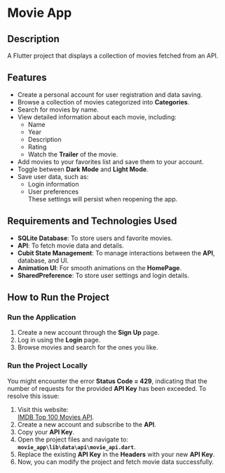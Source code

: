 # Movie App

## Description
A Flutter project that displays a collection of movies fetched from an API.

## Features
- Create a personal account for user registration and data saving.
- Browse a collection of movies categorized into **Categories**.
- Search for movies by name.
- View detailed information about each movie, including:
  - Name
  - Year
  - Description
  - Rating
  - Watch the **Trailer** of the movie.
- Add movies to your favorites list and save them to your account.
- Toggle between **Dark Mode** and **Light Mode**.
- Save user data, such as:
  - Login information
  - User preferences  
  These settings will persist when reopening the app.

## Requirements and Technologies Used
- **SQLite Database**: To store users and favorite movies.
- **API**: To fetch movie data and details.
- **Cubit State Management**: To manage interactions between the **API**, database, and UI.
- **Animation UI**: For smooth animations on the **HomePage**.
- **SharedPreference**: To store user settings and login details.

## How to Run the Project
### Run the Application
1. Create a new account through the **Sign Up** page.
2. Log in using the **Login** page.
3. Browse movies and search for the ones you like.

### Run the Project Locally
You might encounter the error **Status Code = 429**, indicating that the number of requests for the provided **API Key** has been exceeded. To resolve this issue:
1. Visit this website:  
   [IMDB Top 100 Movies API](https://rapidapi.com/rapihub-rapihub-default/api/imdb-top-100-movies).
2. Create a new account and subscribe to the **API**.
3. Copy your **API Key**.
4. Open the project files and navigate to:  
   **`movie_app\lib\data\api\movie_api.dart`**.
5. Replace the existing **API Key** in the **Headers** with your new **API Key**.
6. Now, you can modify the project and fetch movie data successfully.

